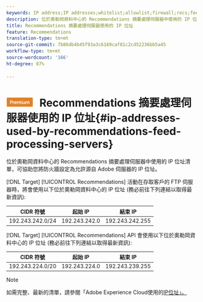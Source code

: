 ```yaml
---
keywords: IP address;IP addresses;whitelist;allowlist;firewall;recs;feed;servers;adobe marketing cloud;recommendations
description: 位於奧勒岡資料中心的 Recommendations 摘要處理伺服器中使用的 IP 位址清單，可協助您將防火牆設定為允許源自 Adobe 伺服器的 IP 位址。
title: Recommendations 摘要處理伺服器使用的 IP 位址
feature: Recommendations
translation-type: tm+mt
source-git-commit: 7b86db4b45f93a3c6169caf81c2cd52236bb5a45
workflow-type: tm+mt
source-wordcount: '166'
ht-degree: 87%

---
```



# ![PREMIUM](/help/assets/premium.png) Recommendations 摘要處理伺服器使用的 IP 位址{#ip-addresses-used-by-recommendations-feed-processing-servers}

位於奧勒岡資料中心的 Recommendations 摘要處理伺服器中使用的 IP 位址清單，可協助您將防火牆設定為允許源自 Adobe 伺服器的 IP 位址。

[!DNL Target] [!UICONTROL Recommendations] 活動在存取客戶的 FTP 伺服器時，將會使用以下位於奧勒岡資料中心的 IP 位址 (務必前往下列連結以取得最新資訊):

| CIDR 符號 | 起始 IP | 結束 IP |
|---|---|---|
| 192.243.242.0/24 | 192.243.242.0 | 192.243.242.255 |

[!DNL Target] [!UICONTROL Recommendations] API 會使用以下位於奧勒岡資料中心的 IP 位址 (務必前往下列連結以取得最新資訊):

| CIDR 符號 | 起始 IP | 結束 IP |
|---|---|---|
| 192.243.224.0/20 | 192.243.224.0 | 192.243.239.255 |

>[!NOTE]
>
>如需完整、最新的清單，請參閱「Adobe Experience Cloud使用的[IP位址」。](https://helpx.adobe.com/analytics/kb/adobe-ip-addresses.html)

